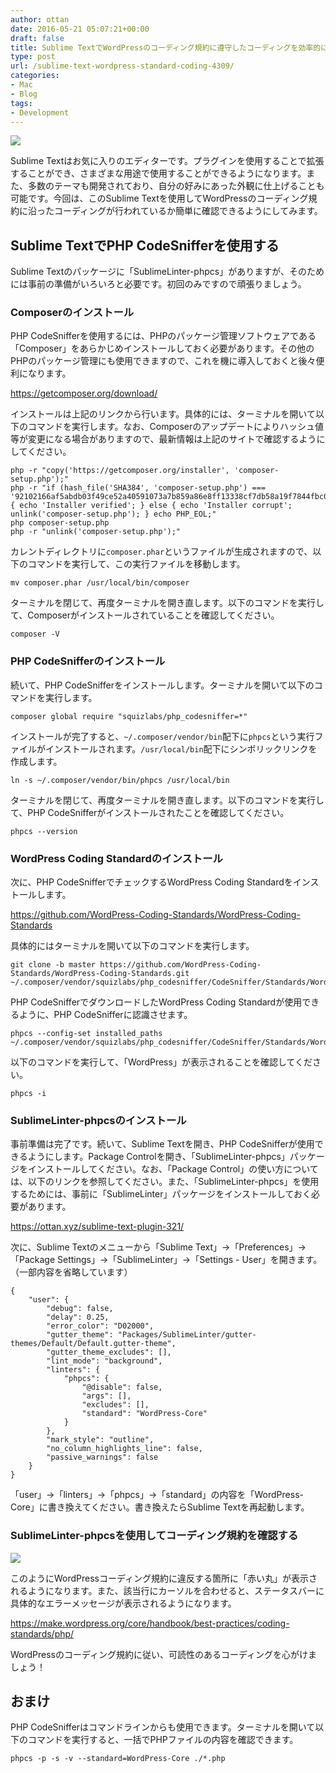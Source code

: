 ```yaml
---
author: ottan
date: 2016-05-21 05:07:21+00:00
draft: false
title: Sublime TextでWordPressのコーディング規約に遵守したコーディングを効率的に行おう！
type: post
url: /sublime-text-wordpress-standard-coding-4309/
categories:
- Mac
- Blog
tags:
- Development
---
```


![](/images/2016/05/160521-573fe31dc0073.jpg)






Sublime Textはお気に入りのエディターです。プラグインを使用することで拡張することができ、さまざまな用途で使用することができるようになります。また、多数のテーマも開発されており、自分の好みにあった外観に仕上げることも可能です。今回は、このSublime Textを使用してWordPressのコーディング規約に沿ったコーディングが行われているか簡単に確認できるようにしてみます。





## Sublime TextでPHP CodeSnifferを使用する





Sublime Textのパッケージに「SublimeLinter-phpcs」がありますが、そのためには事前の準備がいろいろと必要です。初回のみですので頑張りましょう。





### Composerのインストール





PHP CodeSnifferを使用するには、PHPのパッケージ管理ソフトウェアである「Composer」をあらかじめインストールしておく必要があります。その他のPHPのパッケージ管理にも使用できますので、これを機に導入しておくと後々便利になります。



https://getcomposer.org/download/



インストールは上記のリンクから行います。具体的には、ターミナルを開いて以下のコマンドを実行します。なお、Composerのアップデートによりハッシュ値等が変更になる場合がありますので、最新情報は上記のサイトで確認するようにしてください。




    
    php -r "copy('https://getcomposer.org/installer', 'composer-setup.php');"
    php -r "if (hash_file('SHA384', 'composer-setup.php') === '92102166af5abdb03f49ce52a40591073a7b859a86e8ff13338cf7db58a19f7844fbc0bb79b2773bf30791e935dbd938') { echo 'Installer verified'; } else { echo 'Installer corrupt'; unlink('composer-setup.php'); } echo PHP_EOL;"
    php composer-setup.php
    php -r "unlink('composer-setup.php');"





カレントディレクトリに`composer.phar`というファイルが生成されますので、以下のコマンドを実行して、この実行ファイルを移動します。




    
    mv composer.phar /usr/local/bin/composer





ターミナルを閉じて、再度ターミナルを開き直します。以下のコマンドを実行して、Composerがインストールされていることを確認してください。




    
    composer -V





### PHP CodeSnifferのインストール





続いて、PHP CodeSnifferをインストールします。ターミナルを開いて以下のコマンドを実行します。




    
    composer global require "squizlabs/php_codesniffer=*"





インストールが完了すると、`~/.composer/vendor/bin`配下に`phpcs`という実行ファイルがインストールされます。`/usr/local/bin`配下にシンボリックリンクを作成します。




    
    ln -s ~/.composer/vendor/bin/phpcs /usr/local/bin





ターミナルを閉じて、再度ターミナルを開き直します。以下のコマンドを実行して、PHP CodeSnifferがインストールされたことを確認してください。




    
    phpcs --version





### WordPress Coding Standardのインストール





次に、PHP CodeSnifferでチェックするWordPress Coding Standardをインストールします。



https://github.com/WordPress-Coding-Standards/WordPress-Coding-Standards



具体的にはターミナルを開いて以下のコマンドを実行します。




    
    git clone -b master https://github.com/WordPress-Coding-Standards/WordPress-Coding-Standards.git ~/.composer/vendor/squizlabs/php_codesniffer/CodeSniffer/Standards/WordPress





PHP CodeSnifferでダウンロードしたWordPress Coding Standardが使用できるように、PHP CodeSnifferに認識させます。




    
    phpcs --config-set installed_paths ~/.composer/vendor/squizlabs/php_codesniffer/CodeSniffer/Standards/WordPress





以下のコマンドを実行して、「WordPress」が表示されることを確認してください。




    
    phpcs -i





### SublimeLinter-phpcsのインストール





事前準備は完了です。続いて、Sublime Textを開き、PHP CodeSnifferが使用できるようにします。Package Controlを開き、「SublimeLinter-phpcs」パッケージをインストールしてください。なお、「Package Control」の使い方については、以下のリンクを参照してください。また、「SublimeLinter-phpcs」を使用するためには、事前に「SublimeLinter」パッケージをインストールしておく必要があります。



https://ottan.xyz/sublime-text-plugin-321/



次に、Sublime Textのメニューから「Sublime Text」→「Preferences」→「Package Settings」→「SublimeLinter」→「Settings - User」を開きます。（一部内容を省略しています）




    
    {
        "user": {
            "debug": false,
            "delay": 0.25,
            "error_color": "D02000",
            "gutter_theme": "Packages/SublimeLinter/gutter-themes/Default/Default.gutter-theme",
            "gutter_theme_excludes": [],
            "lint_mode": "background",
            "linters": {
                "phpcs": {
                    "@disable": false,
                    "args": [],
                    "excludes": [],
                    "standard": "WordPress-Core"
                }
            },
            "mark_style": "outline",
            "no_column_highlights_line": false,
            "passive_warnings": false
        }
    }





「user」→「linters」→「phpcs」→「standard」の内容を「WordPress-Core」に書き換えてください。書き換えたらSublime Textを再起動します。





### SublimeLinter-phpcsを使用してコーディング規約を確認する





![](/images/2016/05/160521-573feb7e2e54f.png)






このようにWordPressコーディング規約に違反する箇所に「赤い丸」が表示されるようになります。また、該当行にカーソルを合わせると、ステータスバーに具体的なエラーメッセージが表示されるようになります。



https://make.wordpress.org/core/handbook/best-practices/coding-standards/php/



WordPressのコーディング規約に従い、可読性のあるコーディングを心がけましょう！





## おまけ





PHP CodeSnifferはコマンドラインからも使用できます。ターミナルを開いて以下のコマンドを実行すると、一括でPHPファイルの内容を確認できます。




    
    phpcs -p -s -v --standard=WordPress-Core ./*.php
